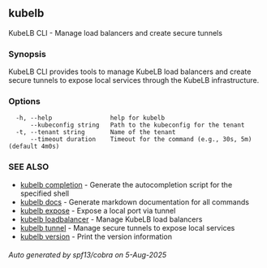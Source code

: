 ## kubelb

KubeLB CLI - Manage load balancers and create secure tunnels

### Synopsis

KubeLB CLI provides tools to manage KubeLB load balancers and create secure tunnels
to expose local services through the KubeLB infrastructure.

### Options

```
  -h, --help                help for kubelb
      --kubeconfig string   Path to the kubeconfig for the tenant
  -t, --tenant string       Name of the tenant
      --timeout duration    Timeout for the command (e.g., 30s, 5m) (default 4m0s)
```

### SEE ALSO

* [kubelb completion](kubelb_completion.md)	 - Generate the autocompletion script for the specified shell
* [kubelb docs](kubelb_docs.md)	 - Generate markdown documentation for all commands
* [kubelb expose](kubelb_expose.md)	 - Expose a local port via tunnel
* [kubelb loadbalancer](kubelb_loadbalancer.md)	 - Manage KubeLB load balancers
* [kubelb tunnel](kubelb_tunnel.md)	 - Manage secure tunnels to expose local services
* [kubelb version](kubelb_version.md)	 - Print the version information

###### Auto generated by spf13/cobra on 5-Aug-2025

